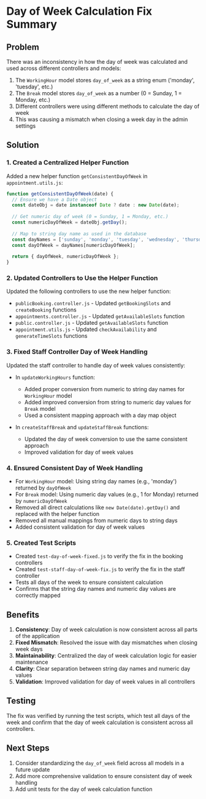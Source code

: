 # Day of Week Calculation Fix Summary

## Problem

There was an inconsistency in how the day of week was calculated and used across different controllers and models:

1. The `WorkingHour` model stores `day_of_week` as a string enum ('monday', 'tuesday', etc.)
2. The `Break` model stores `day_of_week` as a number (0 = Sunday, 1 = Monday, etc.)
3. Different controllers were using different methods to calculate the day of week
4. This was causing a mismatch when closing a week day in the admin settings

## Solution

### 1. Created a Centralized Helper Function

Added a new helper function `getConsistentDayOfWeek` in `appointment.utils.js`:

```javascript
function getConsistentDayOfWeek(date) {
  // Ensure we have a Date object
  const dateObj = date instanceof Date ? date : new Date(date);
  
  // Get numeric day of week (0 = Sunday, 1 = Monday, etc.)
  const numericDayOfWeek = dateObj.getDay();
  
  // Map to string day name as used in the database
  const dayNames = ['sunday', 'monday', 'tuesday', 'wednesday', 'thursday', 'friday', 'saturday'];
  const dayOfWeek = dayNames[numericDayOfWeek];
  
  return { dayOfWeek, numericDayOfWeek };
}
```

### 2. Updated Controllers to Use the Helper Function

Updated the following controllers to use the new helper function:

- `publicBooking.controller.js` - Updated `getBookingSlots` and `createBooking` functions
- `appointments.controller.js` - Updated `getAvailableSlots` function
- `public.controller.js` - Updated `getAvailableSlots` function
- `appointment.utils.js` - Updated `checkAvailability` and `generateTimeSlots` functions

### 3. Fixed Staff Controller Day of Week Handling

Updated the staff controller to handle day of week values consistently:

- In `updateWorkingHours` function:
  - Added proper conversion from numeric to string day names for `WorkingHour` model
  - Added improved conversion from string to numeric day values for `Break` model
  - Used a consistent mapping approach with a day map object

- In `createStaffBreak` and `updateStaffBreak` functions:
  - Updated the day of week conversion to use the same consistent approach
  - Improved validation for day of week values

### 4. Ensured Consistent Day of Week Handling

- For `WorkingHour` model: Using string day names (e.g., 'monday') returned by `dayOfWeek`
- For `Break` model: Using numeric day values (e.g., 1 for Monday) returned by `numericDayOfWeek`
- Removed all direct calculations like `new Date(date).getDay()` and replaced with the helper function
- Removed all manual mappings from numeric days to string days
- Added consistent validation for day of week values

### 5. Created Test Scripts

- Created `test-day-of-week-fixed.js` to verify the fix in the booking controllers
- Created `test-staff-day-of-week-fix.js` to verify the fix in the staff controller
- Tests all days of the week to ensure consistent calculation
- Confirms that the string day names and numeric day values are correctly mapped

## Benefits

1. **Consistency**: Day of week calculation is now consistent across all parts of the application
2. **Fixed Mismatch**: Resolved the issue with day mismatches when closing week days
3. **Maintainability**: Centralized the day of week calculation logic for easier maintenance
4. **Clarity**: Clear separation between string day names and numeric day values
5. **Validation**: Improved validation for day of week values in all controllers

## Testing

The fix was verified by running the test scripts, which test all days of the week and confirm that the day of week calculation is consistent across all controllers.

## Next Steps

1. Consider standardizing the `day_of_week` field across all models in a future update
2. Add more comprehensive validation to ensure consistent day of week handling
3. Add unit tests for the day of week calculation function 
